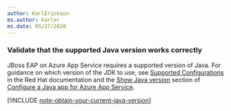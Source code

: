 ```yaml
---
author: KarlErickson
ms.author: karler
ms.date: 05/27/2020
---
```


### Validate that the supported Java version works correctly

JBoss EAP on Azure App Service requires a supported version of Java. For guidance on which version of the JDK to use, see [Supported Configurations](https://access.redhat.com/documentation/en-us/red_hat_jboss_enterprise_application_platform/7.2/html/7.2.0_release_notes/supported_configs) in the Red Hat documentation and the [Show Java version](/azure/app-service/configure-language-java?pivots=platform-linux#show-java-version) section of [Configure a Java app for Azure App Service](/azure/app-service/configure-language-java?pivots=platform-linux).

[!INCLUDE [note-obtain-your-current-java-version](note-obtain-your-current-java-version.md)]

